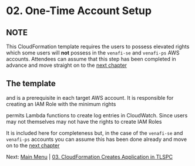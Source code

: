 # 02. One-Time Account Setup

## NOTE 

This CloudFormation template requires the users to possess elevated rights which some users will **not** possess in the `venafi-se` and `venafi-ps` AWS accounts.
Attendees can assume that this step has been completed in advance and move straight on to the [next chapter](../03-tlspc-create-application/README.md)

## The template


and is a prerequisite in each target AWS account.
It is responsible for creating an IAM Role with the minimum rights



permits Lambda functions to create log entries in CloudWatch.
Since users may not themselves may not have the rights to create IAM Roles



It is included here for completeness but, in the case of the `venafi-se` and `venafi-ps` accounts you can assume this has been done already and move on to the [next chapter](../01/README.md)

Next: [Main Menu](../README.md) | [03. CloudFormation Creates Application in TLSPC](../03-tlspc-create-application/README.md)
